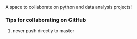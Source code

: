A space to collaborate on python and data analysis projects!

### Tips for collaborating on GitHub

1. never push directly to master